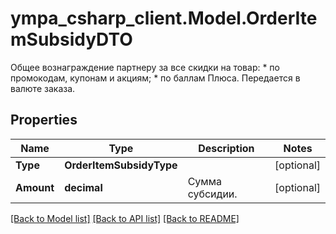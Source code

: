 # ympa_csharp_client.Model.OrderItemSubsidyDTO
Общее вознаграждение партнеру за все скидки на товар:  * по промокодам, купонам и акциям; * по баллам Плюса.  Передается в валюте заказа. 

## Properties

Name | Type | Description | Notes
------------ | ------------- | ------------- | -------------
**Type** | **OrderItemSubsidyType** |  | [optional] 
**Amount** | **decimal** | Сумма субсидии. | [optional] 

[[Back to Model list]](../README.md#documentation-for-models) [[Back to API list]](../README.md#documentation-for-api-endpoints) [[Back to README]](../README.md)

